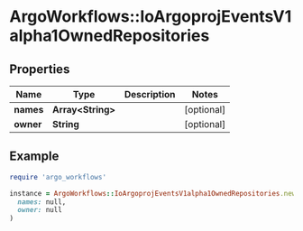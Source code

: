 # ArgoWorkflows::IoArgoprojEventsV1alpha1OwnedRepositories

## Properties

| Name | Type | Description | Notes |
| ---- | ---- | ----------- | ----- |
| **names** | **Array&lt;String&gt;** |  | [optional] |
| **owner** | **String** |  | [optional] |

## Example

```ruby
require 'argo_workflows'

instance = ArgoWorkflows::IoArgoprojEventsV1alpha1OwnedRepositories.new(
  names: null,
  owner: null
)
```

